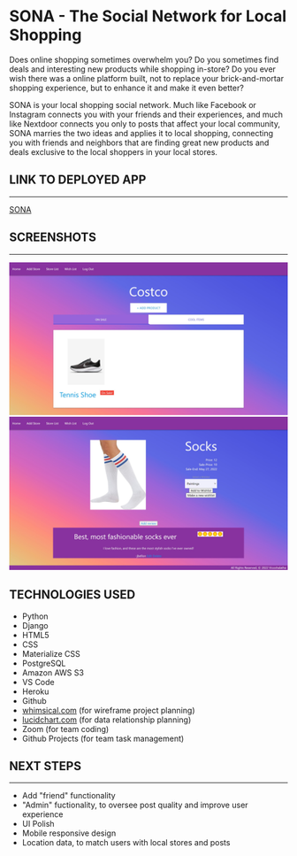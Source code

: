 # SONA - The Social Network for Local Shopping

Does online shopping sometimes overwhelm you?  Do you sometimes find deals and interesting new products while shopping in-store?  Do you ever wish there was a online platform built, not to replace your brick-and-mortar shopping experience, but to enhance it and make it even better?

SONA is your local shopping social network.  Much like Facebook or Instagram connects you with your friends and their experiences, and much like Nextdoor connects you only to posts that affect your local community, SONA marries the two ideas and applies it to local shopping, connecting you with friends and neighbors that are finding great new products and deals exclusive to the local shoppers in your local stores.

## LINK TO DEPLOYED APP
---
[SONA](https://sona-shopping.herokuapp.com/)

## SCREENSHOTS
---

<img src='SONAstoredetail.jpg'>
<img src='SONAitemdetail.jpg'>

## TECHNOLOGIES USED

- Python
- Django
- HTML5
- CSS
- Materialize CSS
- PostgreSQL
- Amazon AWS S3
- VS Code
- Heroku
- Github
- [whimsical.com](https://whimsical.com) (for wireframe project planning)
- [lucidchart.com](https://www.lucidchart.com/pages/) (for data relationship planning)
- Zoom (for team coding)
- Github Projects (for team task management)

## NEXT STEPS 
---

- Add "friend" functionality
- "Admin" fuctionality, to oversee post quality and improve user experience
- UI Polish
- Mobile responsive design
- Location data, to match users with local stores and posts